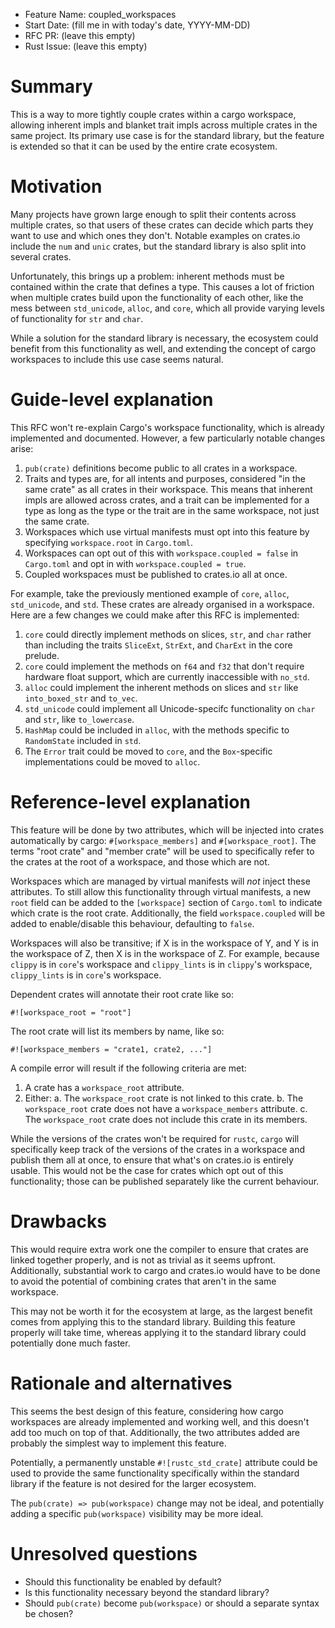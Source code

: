 - Feature Name: coupled_workspaces
- Start Date: (fill me in with today's date, YYYY-MM-DD)
- RFC PR: (leave this empty)
- Rust Issue: (leave this empty)

# Summary
[summary]: #summary

This is a way to more tightly couple crates within a cargo workspace, allowing
inherent impls and blanket trait impls across multiple crates in the same
project. Its primary use case is for the standard library, but the feature is
extended so that it can be used by the entire crate ecosystem.

# Motivation
[motivation]: #motivation

Many projects have grown large enough to split their contents across multiple
crates, so that users of these crates can decide which parts they want to use
and which ones they don't. Notable examples on crates.io include the `num` and
`unic` crates, but the standard library is also split into several crates.

Unfortunately, this brings up a problem: inherent methods must be contained
within the crate that defines a type. This causes a lot of friction when
multiple crates build upon the functionality of each other, like the mess
between `std_unicode`, `alloc`, and `core`, which all provide varying levels of
functionality for `str` and `char`.

While a solution for the standard library is necessary, the ecosystem could
benefit from this functionality as well, and extending the concept of cargo
workspaces to include this use case seems natural.

# Guide-level explanation
[guide-level-explanation]: #guide-level-explanation

This RFC won't re-explain Cargo's workspace functionality, which is already
implemented and documented. However, a few particularly notable changes arise:

1. `pub(crate)` definitions become public to all crates in a workspace.
2. Traits and types are, for all intents and purposes, considered "in the same
   crate" as all crates in their workspace. This means that inherent impls are
   allowed across crates, and a trait can be implemented for a type as long as
   the type or the trait are in the same workspace, not just the same crate.
3. Workspaces which use virtual manifests must opt into this feature by
   specifying `workspace.root` in `Cargo.toml`.
4. Workspaces can opt out of this with `workspace.coupled = false` in
   `Cargo.toml` and opt in with `workspace.coupled = true`.
5. Coupled workspaces must be published to crates.io all at once.

For example, take the previously mentioned example of `core`, `alloc`,
`std_unicode`, and `std`. These crates are already organised in a workspace.
Here are a few changes we could make after this RFC is implemented:

1. `core` could directly implement methods on slices, `str`, and `char` rather
   than including the traits `SliceExt`, `StrExt`, and `CharExt` in the core
   prelude.
2. `core` could implement the methods on `f64` and `f32` that don't require
   hardware float support, which are currently inaccessible with `no_std`.
3. `alloc` could implement the inherent methods on slices and `str` like
   `into_boxed_str` and `to_vec`.
4. `std_unicode` could implement all Unicode-specifc functionality on `char` and
   `str`, like `to_lowercase`.
5. `HashMap` could be included in `alloc`, with the methods specific to
   `RandomState` included in `std`.
6. The `Error` trait could be moved to `core`, and the `Box`-specific
   implementations could be moved to `alloc`.

# Reference-level explanation
[reference-level-explanation]: #reference-level-explanation

This feature will be done by two attributes, which will be injected into
crates automatically by cargo: `#[workspace_members]` and `#[workspace_root]`.
The terms "root crate" and "member crate" will be used to specifically refer to
the crates at the root of a workspace, and those which are not.

Workspaces which are managed by virtual manifests will *not* inject these
attributes. To still allow this functionality through virtual manifests, a new
`root` field can be added to the `[workspace]` section of `Cargo.toml` to
indicate which crate is the root crate. Additionally, the field
`workspace.coupled` will be added to enable/disable this behaviour, defaulting
to `false`.

Workspaces will also be transitive; if X is in the workspace of Y, and Y is in
the workspace of Z, then X is in the workspace of Z. For example, because
`clippy` is in `core`'s workspace and `clippy_lints` is in `clippy`'s
workspace, `clippy_lints` is in `core`'s workspace.

Dependent crates will annotate their root crate like so:

```
#![workspace_root = "root"]
```

The root crate will list its members by name, like so:

```
#![workspace_members = "crate1, crate2, ..."]
```

A compile error will result if the following criteria are met:

1. A crate has a `workspace_root` attribute.
2. Either:
    a. The `workspace_root` crate is not linked to this crate.
    b. The `workspace_root` crate does not have a `workspace_members` attribute.
    c. The `workspace_root` crate does not include this crate in its members.

While the versions of the crates won't be required for `rustc`, `cargo` will
specifically keep track of the versions of the crates in a workspace and publish
them all at once, to ensure that what's on crates.io is entirely usable. This
would not be the case for crates which opt out of this functionality; those can
be published separately like the current behaviour.

# Drawbacks
[drawbacks]: #drawbacks

This would require extra work one the compiler to ensure that crates are linked
together properly, and is not as trivial as it seems upfront. Additionally,
substantial work to cargo and crates.io would have to be done to avoid the
potential of combining crates that aren't in the same workspace.

This may not be worth it for the ecosystem at large, as the largest benefit
comes from applying this to the standard library. Building this feature properly
will take time, whereas applying it to the standard library could potentially
done much faster.

# Rationale and alternatives
[alternatives]: #alternatives

This seems the best design of this feature, considering how cargo workspaces are
already implemented and working well, and this doesn't add too much on top of
that. Additionally, the two attributes added are probably the simplest way to
implement this feature.

Potentially, a permanently unstable `#![rustc_std_crate]` attribute could be
used to provide the same functionality specifically within the standard library
if the feature is not desired for the larger ecosystem.

The `pub(crate) => pub(workspace)` change may not be ideal, and potentially
adding a specific `pub(workspace)` visibility may be more ideal.

# Unresolved questions
[unresolved]: #unresolved-questions

* Should this functionality be enabled by default?
* Is this functionality necessary beyond the standard library?
* Should `pub(crate)` become `pub(workspace)` or should a separate syntax be
  chosen?
